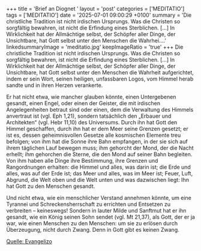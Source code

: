 +++
title = 'Brief an Diognet  '
layout = 'post'
categories = ['MEDITATIO']
tags = ['MEDITATIO']
date = '2025-07-01 09:00:29 +0100'
summary = 'Die christliche Tradition ist nicht irdischen Ursprungs. Was die Christen so sorgfältig bewahren, ist nicht die Erfindung eines Sterblichen. [...] In Wirklichkeit hat der Allmächtige selbst, der Schöpfer aller Dinge, der Unsichtbare, hat Gott selbst unter den Menschen die Wahrhei....'
linkedsummaryImage = 'meditatio.jpg'
keepImageRatio = 'true'
+++
Die christliche Tradition ist nicht irdischen Ursprungs. Was die Christen so sorgfältig bewahren, ist nicht die Erfindung eines Sterblichen. [...] In Wirklichkeit hat der Allmächtige selbst, der Schöpfer aller Dinge, der Unsichtbare, hat Gott selbst unter den Menschen die Wahrheit aufgerichtet, indem er sein Wort, seinen heiligen, unfassbaren Logos, vom Himmel herab sandte und in ihren Herzen verankerte.<!--more-->
 
Er hat nicht etwa, wie mancher glauben könnte, einen Untergebenen gesandt, einen Engel, oder einen der Geister, die mit irdischen Angelegenheiten betraut sind oder einen, dem die Verwaltung des Himmels anvertraut ist (vgl. Eph 1,21), sondern tatsächlich den „Erbauer und Architekten“ (vgl. Hebr 11,10) des Universums. Durch ihn hat Gott den Himmel geschaffen, durch ihn hat er dem Meer seine Grenzen gesetzt; er ist es, dessen geheimnisvollen Gesetze alle kosmischen Elemente treu befolgen; von ihm hat die Sonne ihre Bahn empfangen, in der sie sich auf ihrem täglichen Lauf bewegen muss; ihm gehorcht der Mond, der die Nacht erhellt; ihm gehorchen die Sterne, die den Mond auf seiner Bahn begleiten. Von ihm haben alle Dinge ihre Bestimmung, ihre Grenzen und Rangordnungen erhalten: die Himmel und alles, was darin ist; die Erde und alles, was auf der Erde ist; das Meer und alles, was im Meer ist; Feuer, Luft, Abgrund, die Welt oben und die Welt unten und was dazwischen liegt: Ihn hat Gott zu den Menschen gesandt.
 
Und nicht etwa, wie ein menschlicher Verstand annehmen könnte, um eine Tyrannei und Schreckensherrschaft zu errichten und Entsetzen zu verbreiten – keineswegs! Sondern in lauter Milde und Sanftmut hat er ihn gesandt, wie ein König seinen Sohn sendet (vgl. Mt 21,37), als Gott, der er ja war, wie einen Menschen zu den Menschen: um sie zu erlösen durch Überzeugung, nicht durch Zwang. Denn in Gott gibt es keinen Zwang.
 


[Quelle: Evangelizo](https://evangeliumtagfuertag.org/DE/gospel)
